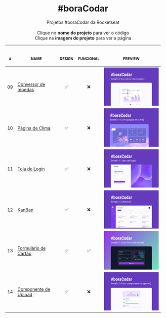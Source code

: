 <h1 align="center">#boraCodar</h1>

<p align="center">
    Projetos #boraCodar da Rocketseat 
    <br>
    <br>
    Clique no <strong>nome do projeto</strong> para ver o código
    <br>
    Clique na <strong>imagem do projeto</strong> para ver a página
    <br>
<table>
    <thead>
        <tr>
            <th align="center">
                <img width="20" height="1"> 
                <p>
                    <small>#</small>
                </p>
            </th>
            <th align="center">
                <img width="100" height="1"> 
                <p> 
                    <small>
                        NAME
                    </small>
                </p>
            </th>
            <th align="center">
                <img width="50" height="1">
                <p align="center"> 
                    <small>
                    DESIGN
                    </small>
                </p>
            </th>
            <th align="center">
                <img width="50" height="1">
                <p align="center"> 
                    <small>
                    FUNCIONAL
                    </small>
                </p>
            </th>
            <th align="center">
                <img width="201" height="1">
                <p align="center"> 
                    <small>
                    PREVIEW
                    </small>
                </p>
            </th>
        </tr>
    </thead>
    <tbody>
        <tr>
            <td>09</td>
            <td><a href="https://github.com/lucasregisdemoraes/boracodar/tree/main/challenges/conversor-de-moedas">Conversor de moedas</a></td>
            <td align="center">✅</td>
            <td align="center">❌</td>
            <td align="center"><a href="https://lucasregisdemoraes.github.io/boracodar/challenges/conversor-de-moedas"><img width="300px" src="./previews/conversor-de-moedas.jpg" /></a></td>
        </tr>
        <tr>
            <td>10</td>
            <td><a href="https://github.com/lucasregisdemoraes/boracodar/tree/main/challenges/pagina-de-clima">Página de Clima</a></td>
            <td align="center">✅</td>
            <td align="center">❌</td>
            <td align="center"><a href="https://lucasregisdemoraes.github.io/boracodar/challenges/pagina-de-clima"><img width="300px" src="./previews/pagina-de-clima.jpg" /></a></td>
        </tr>
        <tr>
            <td>11</td>
            <td><a href="https://github.com/lucasregisdemoraes/boracodar/tree/main/challenges/tela-de-login">Tela de Login</a></td>
            <td align="center">✅</td>
            <td align="center">❌</td>
            <td align="center"><a href="https://lucasregisdemoraes.github.io/boracodar/challenges/tela-de-login"><img width="300px" src="./previews/tela-de-login.jpg" /></a></td>
        </tr>
        <tr>
            <td>12</td>
            <td><a href="https://github.com/lucasregisdemoraes/boracodar/tree/main/challenges/kanban">KanBan</a></td>
            <td align="center">✅</td>
            <td align="center">❌</td>
            <td align="center"><a href="https://lucasregisdemoraes.github.io/boracodar/challenges/kanban"><img width="300px" src="./previews/kanban.jpg" /></a></td>
        </tr>
        <tr>
            <td>13</td>
            <td><a href="https://github.com/lucasregisdemoraes/boracodar/tree/main/challenges/formulario-de-cartao">Formulário de Cartão</a></td>
            <td align="center">✅</td>
            <td align="center">✅</td>
            <td align="center"><a href="https://lucasregisdemoraes.github.io/boracodar/challenges/formulario-de-cartao"><img width="300px" src="./previews/formulario-de-cartao.jpg" /></a></td>
        </tr>
        <tr>
            <td>14</td>
            <td><a href="https://github.com/lucasregisdemoraes/boracodar/tree/main/challenges/componente-de-upload">Componente de Upload</a></td>
            <td align="center">✅</td>
            <td align="center">❌</td>
            <td align="center"><a href="https://lucasregisdemoraes.github.io/boracodar/challenges/componente-de-upload"><img width="300px" src="./previews/componente-de-upload.jpg" /></a></td>
        </tr>
    </tbody>
</table></p>
